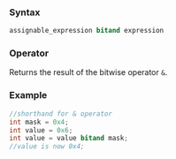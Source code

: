 ### Syntax
```c++
assignable_expression bitand expression
```
### Operator
Returns the result of the bitwise operator `&`.
### Example
```c++
//shorthand for & operator
int mask = 0x4;
int value = 0x6;
int value = value bitand mask;
//value is now 0x4;
